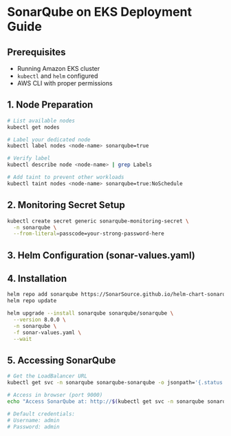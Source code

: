 
# SonarQube on EKS Deployment Guide

## Prerequisites
- Running Amazon EKS cluster
- `kubectl` and `helm` configured
- AWS CLI with proper permissions

## 1. Node Preparation
```bash
# List available nodes
kubectl get nodes

# Label your dedicated node
kubectl label nodes <node-name> sonarqube=true

# Verify label
kubectl describe node <node-name> | grep Labels

# Add taint to prevent other workloads
kubectl taint nodes <node-name> sonarqube=true:NoSchedule
```

## 2. Monitoring Secret Setup
```bash
kubectl create secret generic sonarqube-monitoring-secret \
  -n sonarqube \
  --from-literal=passcode=your-strong-password-here
```

## 3. Helm Configuration (sonar-values.yaml)

## 4. Installation
```bash
helm repo add sonarqube https://SonarSource.github.io/helm-chart-sonarqube
helm repo update

helm upgrade --install sonarqube sonarqube/sonarqube \
  --version 8.0.0 \
  -n sonarqube \
  -f sonar-values.yaml \
  --wait
```

## 5. Accessing SonarQube
```bash
# Get the LoadBalancer URL
kubectl get svc -n sonarqube sonarqube-sonarqube -o jsonpath='{.status.loadBalancer.ingress[0].hostname}'

# Access in browser (port 9000)
echo "Access SonarQube at: http://$(kubectl get svc -n sonarqube sonarqube-sonarqube -o jsonpath='{.status.loadBalancer.ingress[0].hostname}'):9000"

# Default credentials:
# Username: admin
# Password: admin 
```
